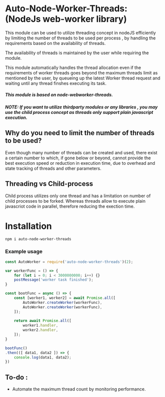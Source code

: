 # Auto-Node-Worker-Threads: (NodeJs web-worker library)
This module can be used to utilize threading concept in nodeJS efficiently by limiting the number of threads to be used per process , by handling the requirements based on the availability of threads.

The availability of threads is maintained by the user while requiring the module.

This module automatically handles the thread allocation even if the requirements of worker threads goes beyond the maximum threads limit as mentioned by the user, by queueing up the latest Worker thread request and waiting until any thread finshes executing its task.

##### This module is based on node-webworker-threads.
##### NOTE:  If you want to utilize thirdparty modules or any libraries , you may use the child process concept as threads only support plain javascript execution.

## Why do you need to limit the number of threads to be used?
Even though many number of threads can be created and used, there exist a certain number to which, if gone below or beyond, cannot provide the best execution speed or reduction in execution time, due to overhead and state tracking of threads and other parameters.

## Threading vs Child-process 
Child process utilizes only one thread and has a limitation on number of child processes to be forked.
Whereas threads allow to execute plain javascriot code in parallel, therefore reducing the exection time.

# Installation

```
npm i auto-node-worker-threads
```

### Example usage
```js
const AutoWorker = require('auto-node-worker-threads')(2);

var workerFunc = () => {
    for (let i = 0; i < 3000000000; i++) {}
    postMessage('worker task finished');
}

const bootFunc = async () => {
    const [worker1, worker2] = await Promise.all([
        AutoWorker.createWorker(workerFunc),
        AutoWorker.createWorker(workerFunc),
    ]);
    
    return await Promise.all([
        worker1.handler,
        worker2.handler,
    ]);
}

bootFunc()
.then(([ data1, data2 ]) => {
    console.log(data1, data2);
})

```

## To-do :
* Automate the maximum thread count by monitoring performance.